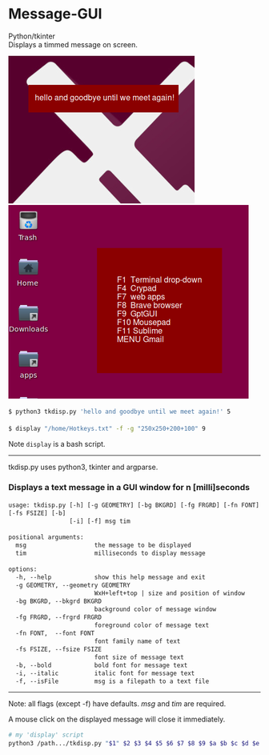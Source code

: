 # Message-GUI
Python/tkinter  
Displays a timmed message on screen.

![alttext](images/display2.png "tkdisp.py")
![alttext](images/display1.png "tkdisp.py")

```bash
$ python3 tkdisp.py 'hello and goodbye until we meet again!' 5

$ display "/home/Hotkeys.txt" -f -g "250x250+200+100" 9

```
Note `display` is a bash script.

---

tkdisp.py uses python3, tkinter and argparse.

### Displays a text message in a GUI window for n [milli]seconds
```text
usage: tkdisp.py [-h] [-g GEOMETRY] [-bg BKGRD] [-fg FRGRD] [-fn FONT] [-fs FSIZE] [-b]
                 [-i] [-f] msg tim
                 
positional arguments:
  msg                   the message to be displayed
  tim                   milliseconds to display message

options:
  -h, --help            show this help message and exit
  -g GEOMETRY, --geometry GEOMETRY
                        WxH+left+top | size and position of window
  -bg BKGRD, --bkgrd BKGRD
                        background color of message window
  -fg FRGRD, --frgrd FRGRD
                        foreground color of message text
  -fn FONT,  --font FONT
                        font family name of text
  -fs FSIZE, --fsize FSIZE
                        font size of message text
  -b, --bold            bold font for message text
  -i, --italic          italic font for message text
  -f, --isFile          msg is a filepath to a text file
```
---

Note: all flags (except -f) have defaults. _msg_ and _tim_ are required.

A mouse click on the displayed message will close it immediately.

```bash
# my 'display' script  
python3 /path.../tkdisp.py "$1" $2 $3 $4 $5 $6 $7 $8 $9 $a $b $c $d $e $f
```



